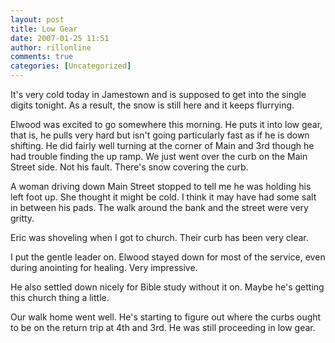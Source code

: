 ```yaml
---
layout: post
title: Low Gear
date: 2007-01-25 11:51
author: rillonline
comments: true
categories: [Uncategorized]
---
```

<p>It's very cold today in Jamestown and is supposed to get into the single digits tonight. As a result, the snow is still here and it keeps flurrying.
<p>Elwood was excited to go somewhere this morning. He puts it into low gear, that is, he pulls very hard but isn't going particularly fast as if he is down shifting. He did fairly well turning at the corner of Main and 3rd though he had trouble finding the up ramp. We just went over the curb on the Main Street side. Not his fault. There's snow covering the curb.
<p>A woman driving down Main Street stopped to tell me he was holding his left foot up. She thought it might be cold. I think it may have had some salt in between his pads. The walk around the bank and the street were very gritty.
<p>Eric was shoveling when I got to church. Their curb has been very clear.
<p>I put the gentle leader on. Elwood stayed down for most of the service, even during anointing for healing. Very impressive.
<p>He also settled down nicely for Bible study without it on. Maybe he's getting this church thing a little.
<p>Our walk home went well. He's starting to figure out where the curbs ought to be on the return trip at 4th and 3rd. He was still proceeding in low gear.
